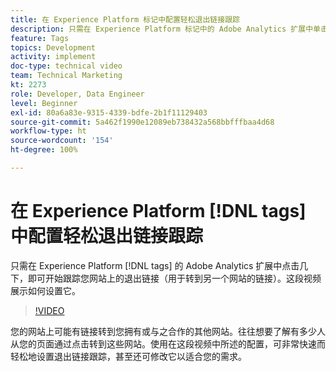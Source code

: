 ```yaml
---
title: 在 Experience Platform 标记中配置轻松退出链接跟踪
description: 只需在 Experience Platform 标记中的 Adobe Analytics 扩展中单击几下，即可开始跟踪您网站上的退出链接（用于转到另一个网站的链接）。这段视频展示如何设置它。
feature: Tags
topics: Development
activity: implement
doc-type: technical video
team: Technical Marketing
kt: 2273
role: Developer, Data Engineer
level: Beginner
exl-id: 80a6a83e-9315-4339-bdfe-2b1f11129403
source-git-commit: 5a462f1990e12089eb738432a568bbfffbaa4d68
workflow-type: ht
source-wordcount: '154'
ht-degree: 100%

---
```


# 在 Experience Platform [!DNL tags] 中配置轻松退出链接跟踪

只需在 Experience Platform [!DNL tags] 的 Adobe Analytics 扩展中点击几下，即可开始跟踪您网站上的退出链接（用于转到另一个网站的链接）。这段视频展示如何设置它。

>[!VIDEO](https://video.tv.adobe.com/v/25763/?quality=12&learn=on)

您的网站上可能有链接转到您拥有或与之合作的其他网站。往往想要了解有多少人从您的页面通过点击转到这些网站。使用在这段视频中所述的配置，可非常快速而轻松地设置退出链接跟踪，甚至还可修改它以适合您的需求。
